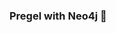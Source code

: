 ### Pregel with Neo4j 🚀



































































































































 































































































































































































































































































































































